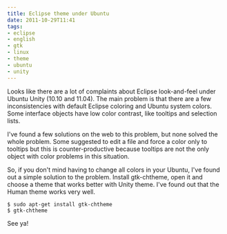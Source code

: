 ```yaml
---
title: Eclipse theme under Ubuntu
date: 2011-10-29T11:41
tags:
- eclipse
- english
- gtk
- linux
- theme
- ubuntu
- unity
---
```


Looks like there are a lot of complaints about Eclipse look-and-feel under Ubuntu Unity (10.10 and 11.04). The main 
problem is that there are a few inconsistencies with default Eclipse coloring and Ubuntu system colors. Some interface 
objects have low color contrast, like tooltips and selection lists.

I've found a few solutions on the web to this problem, but none solved the whole problem. Some suggested to edit a file 
and force a color only to tooltips but this is counter-productive because tooltips are not the only object with color 
problems in this situation.

So, if you don't mind having to change all colors in your Ubuntu, I've found out a simple solution to the problem. 
Install gtk-chtheme, open it and choose a theme that works better with Unity theme. I've found out that the Human theme 
works very well.

	$ sudo apt-get install gtk-chtheme
	$ gtk-chtheme

See ya!
